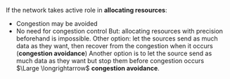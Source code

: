 If the network takes active role in **allocating resources**: 
- Congestion may be avoided
- No need for congestion control
But: allocating resources with precision beforehand is impossible.
Other option: let the sources send as much data as they want, then recover from the congestion when it occurs (**congestion avoidance**)
Another option is to let the source send as much data as they want but stop them before congestion occurs $\Large \longrightarrow$ **congestion avoidance**.

